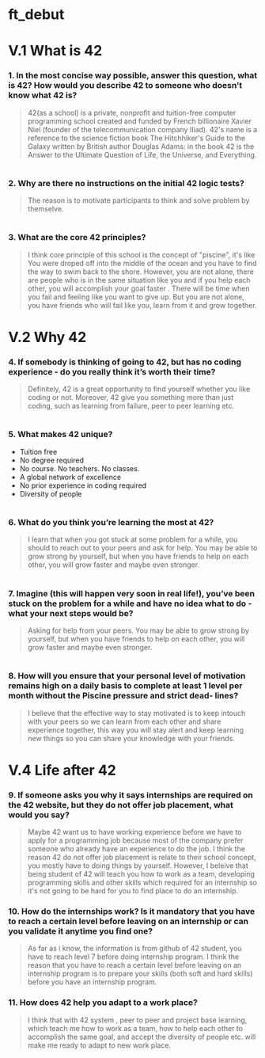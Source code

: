 # ft_debut
# V.1 What is 42

### 1. In the most concise way possible, answer this question, what is 42? How would you describe 42 to someone who doesn’t know what 42 is?

> 42(as a school) is a private, nonprofit and tuition-free computer programming school created and funded by French billionaire Xavier Niel (founder of the telecommunication company Iliad). 42's name is a reference to the science fiction book The Hitchhiker's Guide to the Galaxy written by British author Douglas Adams: in the book 42 is the Answer to the Ultimate Question of Life, the Universe, and Everything.

#

### 2. Why are there no instructions on the initial 42 logic tests?

> The reason is to motivate participants to think and solve problem by themselve.

#

### 3. What are the core 42 principles?

> I think core principle of this school is the concept of "piscine", it's like You were droped off into the middle of the ocean and you have to find the way to swim back to the shore. However, you are not alone, there are people who is in the same situation like you and if you help each other, you will accomplish your goal faster . There will be time when you fail and feeling like you want to give up. But you are not alone, you have friends who will fail like you, learn from it and grow together.

#

# V.2 Why 42

### 4. If somebody is thinking of going to 42, but has no coding experience - do you really think it’s worth their time?

> Definitely, 42 is a great opportunity to find yourself whether you like coding or not. Moreover, 42 give you something more than just coding, such as learning from failure, peer to peer learning etc.

#

### 5. What makes 42 unique?

- Tuition free
- No degree required
- No course. No teachers. No classes.
- A global network of excellence
- No prior experience in coding required
- Diversity of people

#

### 6. What do you think you’re learning the most at 42?

> I learn that when you got stuck at some problem for a while, you should to reach out to your peers and ask for help. You may be able to grow strong by yourself, but when you have friends to help on each other, you will grow faster and maybe even stronger.

#

### 7. Imagine (this will happen very soon in real life!), you’ve been stuck on the problem for a while and have no idea what to do - what your next steps would be?

> Asking for help from your peers. You may be able to grow strong by yourself, but when you have friends to help on each other, you will grow faster and maybe even stronger.

#

### 8. How will you ensure that your personal level of motivation remains high on a daily basis to complete at least 1 level per month without the Piscine pressure and strict dead- lines?

> I believe that the effective way to stay motivated is to keep intouch with your peers so we can learn from each other and share experience together, this way you will stay alert and keep learning new things so you can share your knowledge with your friends.

#

# V.4 Life after 42

### 9. If someone asks you why it says internships are required on the 42 website, but they do not offer job placement, what would you say?

> Maybe 42 want us to have working experience before we have to apply for a programming job because most of the company prefer someone who already have an experience to do the job. I think the reason 42 do not offer job placement is relate to their school concept, you mostly have to doing things by yourself. However, I beleive that being student of 42 will teach you how to work as a team, developing programming skills and other skills which required for an internship so it's not going to be hard for you to find place to do an internship.

### 10. How do the internships work? Is it mandatory that you have to reach a certain level before leaving on an internship or can you validate it anytime you find one?

> As far as i know, the information is from github of 42 student, you have to reach level 7 before doing internship program. I think the reason that you have to reach a certain level before leaving on an internship program is to prepare your skills (both soft and hard skills) before you have an internship program.

### 11. How does 42 help you adapt to a work place?

> I think that with 42 system , peer to peer and project base learning, which teach me how to work as a team, how to help each other to accomplish the same goal, and accept the diversity of people etc. will make me ready to adapt to new work place.
